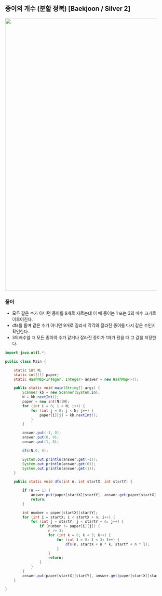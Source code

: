 ## 종이의 개수 (분할 정복) [Baekjoon / Silver 2]

<img src="https://user-images.githubusercontent.com/35963403/190888309-f75046bc-bd96-4b7e-97ca-e770dfc579ca.png" width="900">

### 풀이

- 모두 같은 수가 아니면 종이를 9개로 자르는데 이 때 종이는 1 또는 3의 배수 크기로 이루어진다.
- dfs를 돌며 같은 수가 아니면 9개로 잘라서 각각의 잘라진 종이를 다시 같은 수인지 확인한다.
- 3의배수일 때 모든 종이의 수가 같거나 잘라진 종이가 1개가 됐을 때 그 값을 저장한다.

```java
import java.util.*;

public class Main {

    static int N;
    static int[][] paper;
    static HashMap<Integer, Integer> answer = new HashMap<>();

    public static void main(String[] args) {
        Scanner kb = new Scanner(System.in);
        N = kb.nextInt();
        paper = new int[N][N];
        for (int i = 0; i < N; i++) {
            for (int j = 0; j < N; j++) {
                paper[i][j] = kb.nextInt();
            }
        }

        answer.put(-1, 0);
        answer.put(0, 0);
        answer.put(1, 0);

        dfs(N,0, 0);

        System.out.println(answer.get(-1));
        System.out.println(answer.get(0));
        System.out.println(answer.get(1));
    }

    public static void dfs(int n, int startX, int startY) {

        if (n == 1) {
            answer.put(paper[startX][startY], answer.get(paper[startX][startY]) + 1);
            return;
        }

        int number = paper[startX][startY];
        for (int i = startX; i < startX + n; i++) {
            for (int j = startY; j < startY + n; j++) {
                if (number != paper[i][j]) {
                    n /= 3;
                    for (int k = 0; k < 3; k++) {
                        for (int l = 0; l < 3; l++) {
                            dfs(n, startX + n * k, startY + n * l);
                        }
                    }
                    return;
                }
            }
        }
        answer.put(paper[startX][startY], answer.get(paper[startX][startY]) + 1);
    }

}
```